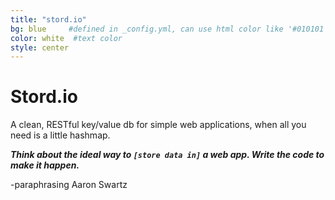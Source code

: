 ```yaml
---
title: "stord.io"
bg: blue     #defined in _config.yml, can use html color like '#010101'
color: white  #text color
style: center
---
```


# Stord.io
A clean, RESTful key/value db for simple web applications, when all you need is a little hashmap.

_**Think about the ideal way to `[store data in]` a web app. Write the code to make it happen.**_

-paraphrasing Aaron Swartz
